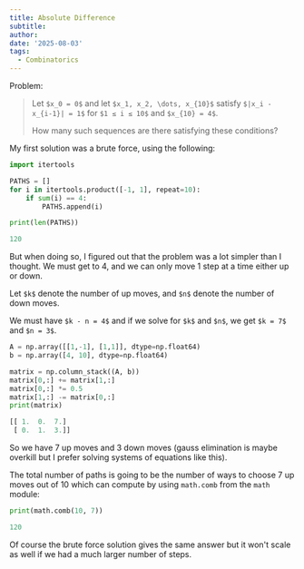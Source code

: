 ```yaml
---
title: Absolute Difference
subtitle: 
author: 
date: '2025-08-03'
tags:
  - Combinatorics
---
```


Problem:

> Let `$x_0 = 0$` and let `$x_1, x_2, \dots, x_{10}$` satisfy `$|x_i - x_{i-1}| = 1$` for `$1 ≤ i ≤ 10$` and `$x_{10} = 4$`. 
> 
> How many such sequences are there satisfying these conditions?

My first solution was a brute force, using the following:

```python
import itertools

PATHS = []
for i in itertools.product([-1, 1], repeat=10):
    if sum(i) == 4:
        PATHS.append(i)

print(len(PATHS))
```

```python
120
```

But when doing so, I figured out that the problem was a lot simpler than I thought. We must get to 4, and we can only move 1 step at a time either up or down.

Let `$k$` denote the number of up moves, and `$n$` denote the number of down moves.

We must have `$k - n = 4$` and if we solve for `$k$` and `$n$`, we get `$k = 7$` and `$n = 3$`.

```python
A = np.array([[1,-1], [1,1]], dtype=np.float64)
b = np.array([4, 10], dtype=np.float64)

matrix = np.column_stack((A, b))
matrix[0,:] += matrix[1,:]
matrix[0,:] *= 0.5
matrix[1,:] -= matrix[0,:]
print(matrix)
```

```python
[[ 1.  0.  7.]
 [ 0.  1.  3.]]
```

So we have 7 up moves and 3 down moves (gauss elimination is maybe overkill but I prefer solving systems of equations like this).

The total number of paths is going to be the number of ways to choose 7 up moves out of 10 which can compute by using `math.comb` from the `math` module:

```python
print(math.comb(10, 7))
```

```python
120
```

Of course the brute force solution gives the same answer but it won't scale as well if we had a much larger number of steps.